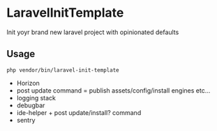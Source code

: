 # LaravelInitTemplate

Init yoyr brand new laravel project with opinionated defaults

## Usage

```
php vendor/bin/laravel-init-template
```

- Horizon
- post update command = publish assets/config/install engines etc...
- logging stack
- debugbar
- ide-helper + post update/install? command
- sentry
